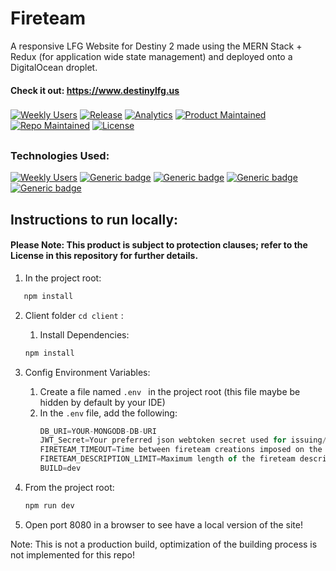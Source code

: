 # Fireteam

A responsive LFG Website for Destiny 2 made using the MERN Stack + Redux (for application wide state management) and deployed onto a DigitalOcean droplet.
<br>
#### Check it out: https://www.destinylfg.us

###
[![Weekly Users](https://img.shields.io/badge/Weekly%20Users-400+-information)]()
[![Release](https://img.shields.io/badge/Version-1.2.0-blue)]()
[![Analytics](https://img.shields.io/badge/Analytics-GA-pink)]()
[![Product Maintained](https://img.shields.io/badge/Product%20Maintained-Yes-orange)]()
[![Repo Maintained](https://img.shields.io/badge/Repository%20Maintained-No-red)]() [![License](https://img.shields.io/badge/License-BSD%202--Clause-orange.svg)](https://opensource.org/licenses/BSD-2-Clause)


##
### Technologies Used: 
[![Weekly Users](https://img.shields.io/badge/Framework-NodeJS-blue)]()
[![Generic badge](https://img.shields.io/badge/Database-MongoDB-blue.svg)](https://shields.io/) [![Generic badge](https://img.shields.io/badge/Backend-Express-blue.svg)](https://shields.io/)
[![Generic badge](https://img.shields.io/badge/Frontend-React-blue.svg)](https://shields.io/)
[![Generic badge](https://img.shields.io/badge/StatePersistence-Redux-blue.svg)](https://shields.io/)


## Instructions to run locally:
#### Please Note: This product is subject to protection clauses; refer to the License in this repository for further details.

 1) In the project root:
 ```javascript
    npm install
 ```
    
 2) Client folder ```cd client``` : 
     1) Install Dependencies:
     ```javascript
     npm install
     ```
 
 3) Config Environment Variables:
      1) Create a file named ```.env ```  in the project root (this file maybe be hidden by default by your IDE)
      2) In the ```.env``` file, add the following:
         ```javascript
         DB_URI=YOUR-MONGODB-DB-URI
         JWT_Secret=Your preferred json webtoken secret used for issuing/verifying tokens
         FIRETEAM_TIMEOUT=Time between fireteam creations imposed on the users in milliseconds
         FIRETEAM_DESCRIPTION_LIMIT=Maximum length of the fireteam description field
         BUILD=dev
         ```
  4) From the project root:
     ```javascript
     npm run dev
     ```
  5) Open port 8080 in a browser to see have a local version of the site!
     
Note: This is not a production build, optimization of the building process is not implemented for this repo!
